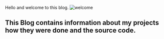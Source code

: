 Hello and welcome to this blog.
![welcome](https://i.ibb.co/txtnVy7/shadb.jpg)

## This Blog contains information about my projects how they were done and the source code.

